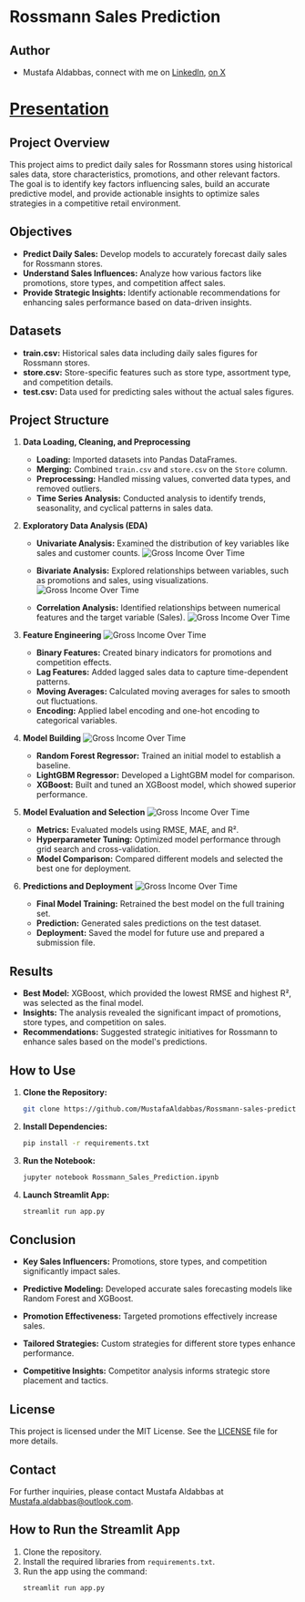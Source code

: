 
# Rossmann Sales Prediction
## Author 
* Mustafa Aldabbas, connect with me on [LinkedIn](https://www.linkedin.com/in/mustafa-aldabbas-85256b95/), [on X](https://x.com/Mustafa_dabbas)


# [Presentation](https://docs.google.com/presentation/d/1YLVU45Rn9iQhw_2XDuCX_EqTijWmMwxz/edit?usp=sharing&ouid=118224995700991179223&rtpof=true&sd=true)

## Project Overview
This project aims to predict daily sales for Rossmann stores using historical sales data, store characteristics, promotions, and other relevant factors. The goal is to identify key factors influencing sales, build an accurate predictive model, and provide actionable insights to optimize sales strategies in a competitive retail environment.

## Objectives
- **Predict Daily Sales:** Develop models to accurately forecast daily sales for Rossmann stores.
- **Understand Sales Influences:** Analyze how various factors like promotions, store types, and competition affect sales.
- **Provide Strategic Insights:** Identify actionable recommendations for enhancing sales performance based on data-driven insights.

## Datasets
- **train.csv:** Historical sales data including daily sales figures for Rossmann stores.
- **store.csv:** Store-specific features such as store type, assortment type, and competition details.
- **test.csv:** Data used for predicting sales without the actual sales figures.


## Project Structure

1. **Data Loading, Cleaning, and Preprocessing**
    - **Loading:** Imported datasets into Pandas DataFrames.
    - **Merging:** Combined `train.csv` and `store.csv` on the `Store` column.
    - **Preprocessing:** Handled missing values, converted data types, and removed outliers.
    - **Time Series Analysis:** Conducted analysis to identify trends, seasonality, and cyclical patterns in sales data.

2. **Exploratory Data Analysis (EDA)**
    - **Univariate Analysis:** Examined the distribution of key variables like sales and customer counts.
    ![Gross Income Over Time](https://github.com/MustafaAldabbas/Machine_learning_superstore/blob/main/my%20pic/gross_income__over_time.png)

    - **Bivariate Analysis:** Explored relationships between variables, such as promotions and sales, using visualizations.
    ![Gross Income Over Time](https://github.com/MustafaAldabbas/Machine_learning_superstore/blob/main/my%20pic/gross_income__over_time.png)

    - **Correlation Analysis:** Identified relationships between numerical features and the target variable (Sales).
    ![Gross Income Over Time](https://github.com/MustafaAldabbas/Machine_learning_superstore/blob/main/my%20pic/gross_income__over_time.png)


3. **Feature Engineering**
![Gross Income Over Time](https://github.com/MustafaAldabbas/Machine_learning_superstore/blob/main/my%20pic/gross_income__over_time.png)

    - **Binary Features:** Created binary indicators for promotions and competition effects.
    - **Lag Features:** Added lagged sales data to capture time-dependent patterns.
    - **Moving Averages:** Calculated moving averages for sales to smooth out fluctuations.
    - **Encoding:** Applied label encoding and one-hot encoding to categorical variables.

4. **Model Building**
![Gross Income Over Time](https://github.com/MustafaAldabbas/Machine_learning_superstore/blob/main/my%20pic/gross_income__over_time.png)

    - **Random Forest Regressor:** Trained an initial model to establish a baseline.
    - **LightGBM Regressor:** Developed a LightGBM model for comparison.
    - **XGBoost:** Built and tuned an XGBoost model, which showed superior performance.

5. **Model Evaluation and Selection**
![Gross Income Over Time](https://github.com/MustafaAldabbas/Machine_learning_superstore/blob/main/my%20pic/gross_income__over_time.png)

    - **Metrics:** Evaluated models using RMSE, MAE, and R².
    - **Hyperparameter Tuning:** Optimized model performance through grid search and cross-validation.
    - **Model Comparison:** Compared different models and selected the best one for deployment.

6. **Predictions and Deployment**
![Gross Income Over Time](https://github.com/MustafaAldabbas/Machine_learning_superstore/blob/main/my%20pic/gross_income__over_time.png)

    - **Final Model Training:** Retrained the best model on the full training set.
    - **Prediction:** Generated sales predictions on the test dataset.
    - **Deployment:** Saved the model for future use and prepared a submission file.

## Results
- **Best Model:** XGBoost, which provided the lowest RMSE and highest R², was selected as the final model.
- **Insights:** The analysis revealed the significant impact of promotions, store types, and competition on sales.
- **Recommendations:** Suggested strategic initiatives for Rossmann to enhance sales based on the model's predictions.

## How to Use

1. **Clone the Repository:**
    ```bash
    git clone https://github.com/MustafaAldabbas/Rossmann-sales-prediction
    ```
2. **Install Dependencies:**
    ```bash
    pip install -r requirements.txt
    ```
3. **Run the Notebook:**
    ```bash
    jupyter notebook Rossmann_Sales_Prediction.ipynb
    ```
4. **Launch Streamlit App:**
    ```bash
    streamlit run app.py
    ```

## Conclusion
- **Key Sales Influencers:** Promotions, store types, and competition significantly impact sales.

- **Predictive Modeling:** Developed accurate sales forecasting models like Random Forest and XGBoost.

- **Promotion Effectiveness:** Targeted promotions effectively increase sales.

- **Tailored Strategies:** Custom strategies for different store types enhance performance.

- **Competitive Insights:** Competitor analysis informs strategic store placement and tactics.

## License
This project is licensed under the MIT License. See the [LICENSE](LICENSE) file for more details.

## Contact
For further inquiries, please contact Mustafa Aldabbas at [Mustafa.aldabbas@outlook.com](mailto:Mustafa.aldabbas@outlook.com).

## How to Run the Streamlit App

1. Clone the repository.
2. Install the required libraries from `requirements.txt`.
3. Run the app using the command:
   ```bash
   streamlit run app.py
   ```